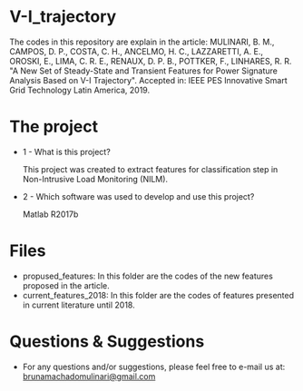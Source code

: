 # V-I_trajectory

The codes in this repository are explain in the article: MULINARI, B. M., CAMPOS, D. P., COSTA, C. H., ANCELMO, H. C., LAZZARETTI, A. E., OROSKI, E., LIMA, C. R. E., RENAUX, D. P. B., POTTKER, F., LINHARES, R. R. "A New Set of Steady-State and Transient Features for Power Signature Analysis Based on V-I Trajectory". Accepted in: IEEE PES Innovative Smart Grid Technology Latin America, 2019.

# The project

 * 1 - What is this project?
     
     This project was created to extract features for classification step in Non-Intrusive Load Monitoring (NILM).  
    
 * 2 - Which software was used to develop and use this project?
     
     Matlab R2017b

# Files
* propused_features: In this folder are the codes of the new features proposed in the article.
* current_features_2018: In this folder are the codes of features presented in current literature until 2018.

# Questions & Suggestions
* For any questions and/or suggestions, please feel free to e-mail us at: brunamachadomulinari@gmail.com
